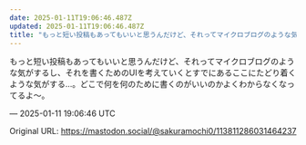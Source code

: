 ```yaml
---
date: 2025-01-11T19:06:46.487Z
updated: 2025-01-11T19:06:46.487Z
title: "もっと短い投稿もあってもいいと思うんだけど、それってマイクロブログのような気がす[...]"
---
```


<p>もっと短い投稿もあってもいいと思うんだけど、それってマイクロブログのような気がするし、それを書くためのUIを考えていくとすでにあるここにたどり着くような気がする…。どこで何を何のために書くのがいいのかよくわからなくなってるよ〜。</p>

&mdash; 2025-01-11 19:06:46 UTC

Original URL: https://mastodon.social/@sakuramochi0/113811286031464237
